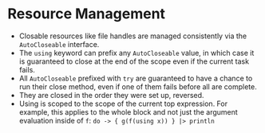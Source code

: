 # Resource Management

* Closable resources like file handles are managed consistently via the
  `AutoCloseable` interface.
* The `using` keyword can prefix any `AutoCloseable` value, in which case it is
  guaranteed to close at the end of the scope even if the current task fails.
* All `AutoCloseable` prefixed with `try` are guaranteed to have a chance to run
  their close method, even if one of them fails before all are complete.
* They are closed in the order they were set up, reversed.
* Using is scoped to the scope of the current top expression. For example, this
  applies to the whole block and not just the argument evaluation inside of
  `f`: `do -> { g(f(using x)) } |> println`
